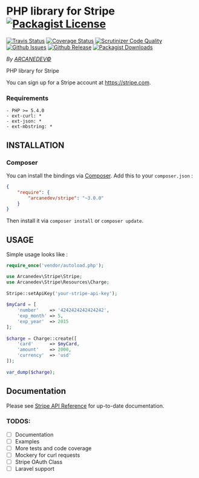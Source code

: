 PHP library for Stripe [![Packagist License](http://img.shields.io/packagist/l/arcanedev/sanitizer.svg?style=flat-square)](https://github.com/ARCANEDEV/Stripe/blob/master/LICENSE)
==============
[![Travis Status](https://img.shields.io/scrutinizer/build/g/ARCANEDEV/Stripe.svg?style=flat-square)](https://travis-ci.org/ARCANEDEV/Stripe)
[![Coverage Status](https://img.shields.io/scrutinizer/coverage/g/ARCANEDEV/Stripe.svg?style=flat-square)](https://scrutinizer-ci.com/g/ARCANEDEV/Stripe/?branch=master)
[![Scrutinizer Code Quality](https://img.shields.io/scrutinizer/g/ARCANEDEV/Stripe.svg?style=flat-square)](https://scrutinizer-ci.com/g/ARCANEDEV/Stripe/?branch=master)
[![Github Issues](http://img.shields.io/github/issues/ARCANEDEV/Stripe.svg?style=flat-square)](https://github.com/ARCANEDEV/Stripe/issues)
[![Github Release](http://img.shields.io/github/release/ARCANEDEV/Stripe.svg?style=flat-square)](https://github.com/ARCANEDEV/Stripe/releases)
[![Packagist Downloads](https://img.shields.io/packagist/dt/arcanedev/stripe.svg?style=flat-square)](https://packagist.org/packages/arcanedev/stripe)

*By [ARCANEDEV&copy;](http://www.arcanedev.net/)*

PHP library for Stripe

You can sign up for a Stripe account at https://stripe.com.

### Requirements
    
    - PHP >= 5.4.0
    - ext-curl: *
    - ext-json: *
    - ext-mbstring: *
    
## INSTALLATION

### Composer

You can install the bindings via [Composer](http://getcomposer.org/). Add this to your `composer.json` :

```json
{
    "require": {
        "arcanedev/stripe": "~3.0.0"
    }
}
```

Then install it via `composer install` or `composer update`.

## USAGE

Simple usage looks like :

```php
require_once('vendor/autoload.php');

use Arcanedev\Stripe\Stripe;
use Arcanedev\Stripe\Resources\Charge;
    
Stripe::setApiKey('your-stripe-api-key');
    
$myCard = [
    'number'    => '4242424242424242',
    'exp_month' => 5,
    'exp_year'  => 2015
];
    
$charge = Charge::create([
    'card'      => $myCard,
    'amount'    => 2000,
    'currency'  => 'usd'
]);
    
var_dump($charge);
```

## Documentation

Please see [Stripe API Reference](https://stripe.com/docs/api) for up-to-date documentation.

### TODOS:

  - [ ] Documentation
  - [ ] Examples
  - [ ] More tests and code coverage
  - [ ] Mockery for curl requests
  - [ ] Stripe OAuth Class
  - [ ] Laravel support
